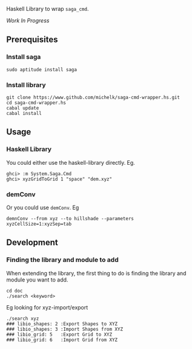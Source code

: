Haskell Library to wrap `saga_cmd`.

*Work In Progress*

Prerequisites
------------

### Install saga

    sudo aptitude install saga

### Install library

    git clone https://www.github.com/michelk/saga-cmd-wrapper.hs.git
    cd saga-cmd-wrapper.hs
    cabal update
    cabal install

Usage
-----

### Haskell Library
You could either use the haskell-library directly.  Eg.

    ghci> :m System.Saga.Cmd
    ghci> xyzGridToGrid 1 "space" "dem.xyz"

### demConv

Or you could use `demConv`. Eg

    demnConv --from xyz --to hillshade --parameters xyzCellSize=1:xyzSep=tab

Development
-----------

### Finding the library and module to add

When extending the library, the first thing to do is finding the library and
module you want to add. 

    cd doc
    ./search <keyword>

Eg looking for xyz-import/export

    ./search xyz 
    ### libio_shapes: 2 :Export Shapes to XYZ
    ### libio_shapes: 3 :Import Shapes from XYZ
    ### libio_grid: 5   :Export Grid to XYZ
    ### libio_grid: 6   :Import Grid from XYZ

